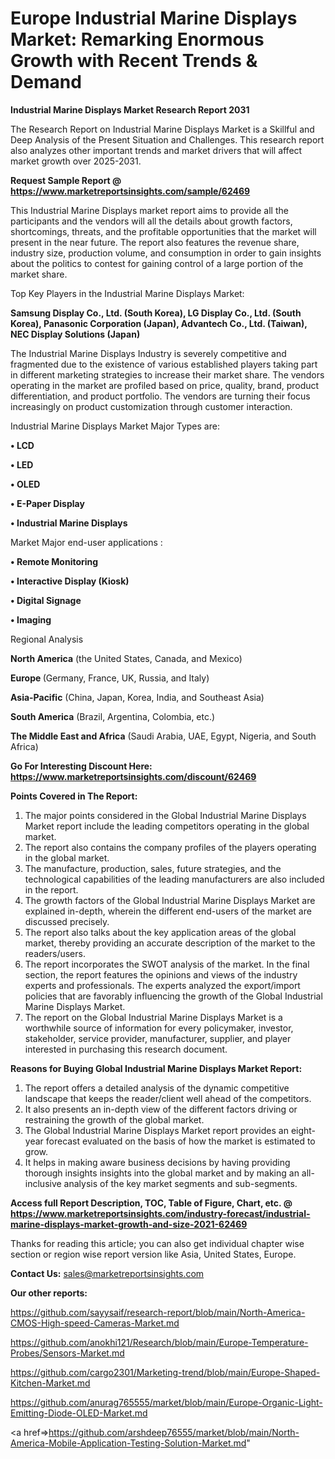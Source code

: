  # Europe Industrial Marine Displays Market: Remarking Enormous Growth with Recent Trends & Demand

<strong>Industrial Marine Displays Market Research Report 2031</strong>

The Research Report on Industrial Marine Displays Market is a Skillful and Deep Analysis of the Present Situation and Challenges. This research report also analyzes other important trends and market drivers that will affect market growth over 2025-2031.

<strong>Request Sample Report @ <a href=https://www.marketreportsinsights.com/sample/62469>https://www.marketreportsinsights.com/sample/62469</a></strong>

This Industrial Marine Displays market report aims to provide all the participants and the vendors will all the details about growth factors, shortcomings, threats, and the profitable opportunities that the market will present in the near future. The report also features the revenue share, industry size, production volume, and consumption in order to gain insights about the politics to contest for gaining control of a large portion of the market share.

Top Key Players in the Industrial Marine Displays Market:

<strong>Samsung Display Co., Ltd. (South Korea), LG Display Co., Ltd. (South Korea), Panasonic Corporation (Japan), Advantech Co., Ltd. (Taiwan), NEC Display Solutions (Japan)</strong>

The Industrial Marine Displays Industry is severely competitive and fragmented due to the existence of various established players taking part in different marketing strategies to increase their market share. The vendors operating in the market are profiled based on price, quality, brand, product differentiation, and product portfolio. The vendors are turning their focus increasingly on product customization through customer interaction.

Industrial Marine Displays Market Major Types are:

<strong>• LCD

• LED

• OLED

• E-Paper Display

• Industrial Marine Displays</strong>

Market Major end-user applications :

<strong>• Remote Monitoring

• Interactive Display (Kiosk)

• Digital Signage

• Imaging</strong>

Regional Analysis

</u><strong><b>North America</b></strong> (the United States, Canada, and Mexico)

<strong><b>Europe </b></strong>(Germany, France, UK, Russia, and Italy)

<strong><b>Asia-Pacific</b></strong> (China, Japan, Korea, India, and Southeast Asia)

<strong><b>South America</b></strong> (Brazil, Argentina, Colombia, etc.)

<strong><b>The Middle East and Africa</b></strong> (Saudi Arabia, UAE, Egypt, Nigeria, and South Africa)

<strong>Go For Interesting Discount Here: <a href=https://www.marketreportsinsights.com/discount/62469>https://www.marketreportsinsights.com/discount/62469</a></strong>

<strong>Points Covered in The Report:</strong>
<ol>
  <li>The major points considered in the Global Industrial Marine Displays Market report include the leading competitors operating in the global market.</li>
  <li>The report also contains the company profiles of the players operating in the global market.</li>
  <li>The manufacture, production, sales, future strategies, and the technological capabilities of the leading manufacturers are also included in the report.</li>
  <li>The growth factors of the Global Industrial Marine Displays Market are explained in-depth, wherein the different end-users of the market are discussed precisely.</li>
  <li>The report also talks about the key application areas of the global market, thereby providing an accurate description of the market to the readers/users.</li>
  <li>The report incorporates the SWOT analysis of the market. In the final section, the report features the opinions and views of the industry experts and professionals. The experts analyzed the export/import policies that are favorably influencing the growth of the Global Industrial Marine Displays Market.</li>
  <li>The report on the Global Industrial Marine Displays Market is a worthwhile source of information for every policymaker, investor, stakeholder, service provider, manufacturer, supplier, and player interested in purchasing this research document.</li>
</ol>
<strong>Reasons for Buying Global Industrial Marine Displays Market Report:</strong>

<ol>
  <li>The report offers a detailed analysis of the dynamic competitive landscape that keeps the reader/client well ahead of the competitors.</li>
  <li>It also presents an in-depth view of the different factors driving or restraining the growth of the global market.</li>
  <li>The Global Industrial Marine Displays Market report provides an eight-year forecast evaluated on the basis of how the market is estimated to grow.</li>
  <li>It helps in making aware business decisions by having providing thorough insights insights into the global market and by making an all-inclusive analysis of the key market segments and sub-segments.</li>
</ol>
<strong>Access full Report Description, TOC, Table of Figure, Chart, etc. @ <a href=https://www.marketreportsinsights.com/industry-forecast/industrial-marine-displays-market-growth-and-size-2021-62469>https://www.marketreportsinsights.com/industry-forecast/industrial-marine-displays-market-growth-and-size-2021-62469</a></strong>


Thanks for reading this article; you can also get individual chapter wise section or region wise report version like Asia, United States, Europe.

<strong>Contact Us:</strong>
sales@marketreportsinsights.com

<strong>Our other reports:</strong>

<a href=https://github.com/sayysaif/research-report/blob/main/North-America-CMOS-High-speed-Cameras-Market.md>https://github.com/sayysaif/research-report/blob/main/North-America-CMOS-High-speed-Cameras-Market.md</a>

<a href=https://github.com/anokhi121/Research/blob/main/Europe-Temperature-Probes/Sensors-Market.md>https://github.com/anokhi121/Research/blob/main/Europe-Temperature-Probes/Sensors-Market.md</a>

<a href=https://github.com/cargo2301/Marketing-trend/blob/main/Europe-Shaped-Kitchen-Market.md>https://github.com/cargo2301/Marketing-trend/blob/main/Europe-Shaped-Kitchen-Market.md</a>

<a href=https://github.com/anurag765555/market/blob/main/Europe-Organic-Light-Emitting-Diode-OLED-Market.md>https://github.com/anurag765555/market/blob/main/Europe-Organic-Light-Emitting-Diode-OLED-Market.md</a>

<a href=>https://github.com/arshdeep76555/market/blob/main/North-America-Mobile-Application-Testing-Solution-Market.md</a>"
